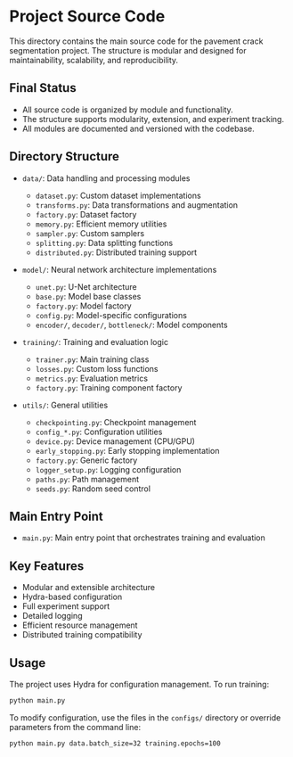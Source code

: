 # Project Source Code

This directory contains the main source code for the pavement crack segmentation project. The
structure is modular and designed for maintainability, scalability, and reproducibility.

## Final Status

- All source code is organized by module and functionality.
- The structure supports modularity, extension, and experiment tracking.
- All modules are documented and versioned with the codebase.

## Directory Structure

- `data/`: Data handling and processing modules
  - `dataset.py`: Custom dataset implementations
  - `transforms.py`: Data transformations and augmentation
  - `factory.py`: Dataset factory
  - `memory.py`: Efficient memory utilities
  - `sampler.py`: Custom samplers
  - `splitting.py`: Data splitting functions
  - `distributed.py`: Distributed training support

- `model/`: Neural network architecture implementations
  - `unet.py`: U-Net architecture
  - `base.py`: Model base classes
  - `factory.py`: Model factory
  - `config.py`: Model-specific configurations
  - `encoder/`, `decoder/`, `bottleneck/`: Model components

- `training/`: Training and evaluation logic
  - `trainer.py`: Main training class
  - `losses.py`: Custom loss functions
  - `metrics.py`: Evaluation metrics
  - `factory.py`: Training component factory

- `utils/`: General utilities
  - `checkpointing.py`: Checkpoint management
  - `config_*.py`: Configuration utilities
  - `device.py`: Device management (CPU/GPU)
  - `early_stopping.py`: Early stopping implementation
  - `factory.py`: Generic factory
  - `logger_setup.py`: Logging configuration
  - `paths.py`: Path management
  - `seeds.py`: Random seed control

## Main Entry Point

- `main.py`: Main entry point that orchestrates training and evaluation

## Key Features

- Modular and extensible architecture
- Hydra-based configuration
- Full experiment support
- Detailed logging
- Efficient resource management
- Distributed training compatibility

## Usage

The project uses Hydra for configuration management. To run training:

```bash
python main.py
```

To modify configuration, use the files in the `configs/` directory or override parameters from the
command line:

```bash
python main.py data.batch_size=32 training.epochs=100
```
